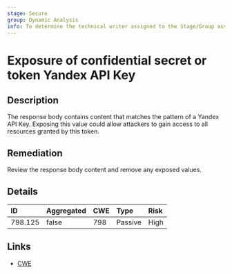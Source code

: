 ```yaml
---
stage: Secure
group: Dynamic Analysis
info: To determine the technical writer assigned to the Stage/Group associated with this page, see https://about.gitlab.com/handbook/engineering/ux/technical-writing/#assignments
---
```


# Exposure of confidential secret or token Yandex API Key

## Description

The response body contains content that matches the pattern of a Yandex API Key.
Exposing this value could allow attackers to gain access to all resources granted by this token.

## Remediation

Review the response body content and remove any exposed values.

## Details

| ID | Aggregated | CWE | Type | Risk |
|:---|:--------|:--------|:--------|:--------|
| 798.125 | false | 798 | Passive | High |

## Links

- [CWE](https://cwe.mitre.org/data/definitions/798.html)
